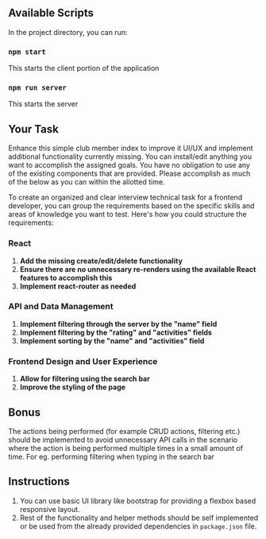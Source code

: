 ## Available Scripts

In the project directory, you can run:

### `npm start`

This starts the client portion of the application

### `npm run server`

This starts the server

## Your Task


Enhance this simple club member index to improve it UI/UX and implement additional functionality currently missing.
You can install/edit anything you want to accomplish the assigned goals. You have no obligation to use any of the existing components that are provided. Please accomplish as much of the below as you can within the allotted time.

To create an organized and clear interview technical task for a frontend developer, you can group the requirements based on the specific skills and areas of knowledge you want to test. Here's how you could structure the requirements:

### React
1. **Add the missing create/edit/delete functionality**
2. **Ensure there are no unnecessary re-renders using the available React features to accomplish this**
3. **Implement react-router as needed**

### API and Data Management
1. **Implement filtering through the server by the "name" field**
2. **Implement filtering by the "rating" and "activities" fields**
3. **Implement sorting by the "name" and "activities" field**

### Frontend Design and User Experience
1. **Allow for filtering using the search bar**
2. **Improve the styling of the page**

## Bonus

The actions being performed (for example CRUD actions, filtering etc.) should be implemented to avoid unnecessary API calls in the scenario where the action is being performed multiple times in a small amount of time. For eg. performing filtering when typing in the search bar

## Instructions

1. You can use basic UI library like bootstrap for providing a flexbox based responsive layout.
2. Rest of the functionality and helper methods should be self implemented or be used from the already provided dependencies in `package.json` file.